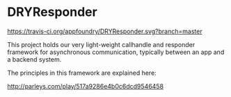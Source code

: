 DRYResponder
============

https://travis-ci.org/appfoundry/DRYResponder.svg?branch=master

This project holds our very light-weight callhandle and responder framework for asynchronous communication, typically between an app and a backend system.

The principles in this framework are explained here:

http://parleys.com/play/517a9286e4b0c6dcd9546458
